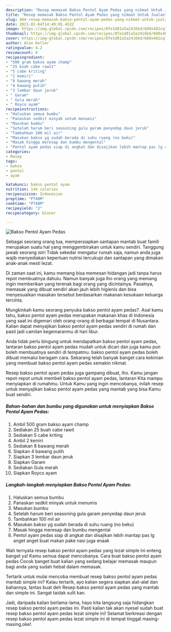 ```yaml
---
description: "Resep memasak Bakso Pentol Ayam Pedas yang nikmat Untuk Jualan"
title: "Resep memasak Bakso Pentol Ayam Pedas yang nikmat Untuk Jualan"
slug: 464-resep-memasak-bakso-pentol-ayam-pedas-yang-nikmat-untuk-jualan
date: 2021-02-04T14:49:05.452Z
image: https://img-global.cpcdn.com/recipes/8fe1d81a5a2416bd/680x482cq70/bakso-pentol-ayam-pedas-foto-resep-utama.jpg
thumbnail: https://img-global.cpcdn.com/recipes/8fe1d81a5a2416bd/680x482cq70/bakso-pentol-ayam-pedas-foto-resep-utama.jpg
cover: https://img-global.cpcdn.com/recipes/8fe1d81a5a2416bd/680x482cq70/bakso-pentol-ayam-pedas-foto-resep-utama.jpg
author: Alan Keller
ratingvalue: 4.2
reviewcount: 8
recipeingredient:
- "500 gram bakso ayam champ"
- "25 buah cabe rawit"
- "5 cabe kriting"
- "2 kemiri"
- "8 bawang merah"
- "4 bawang putih"
- "3 lembar daun jeruk"
- " Garam"
- " Gula merah"
- " Royco ayam"
recipeinstructions:
- "Haluskan semua bumbu"
- "Panaskan sedkit minyak untuk menumis"
- "Masukan bumbu"
- "Setelah harum beri seasoning gula garam penyedap daun jeruk"
- "Tambahkan 100 mil air"
- "Masukan bakso yg sudah berada di suhu ruang (no beku)"
- "Masak hingga meresap dan bumbu mengental"
- "Pentol ayam pedas siap di angkat dan disajikan lebih mantap pas lg anget anget buat makan pake nasi juga enaak"
categories:
- Resep
tags:
- bakso
- pentol
- ayam

katakunci: bakso pentol ayam 
nutrition: 144 calories
recipecuisine: Indonesian
preptime: "PT40M"
cooktime: "PT48M"
recipeyield: "2"
recipecategory: Dinner

---
```



![Bakso Pentol Ayam Pedas](https://img-global.cpcdn.com/recipes/8fe1d81a5a2416bd/680x482cq70/bakso-pentol-ayam-pedas-foto-resep-utama.jpg)

Sebagai seorang orang tua, mempersiapkan santapan mantab buat famili merupakan suatu hal yang menggembirakan untuk kamu sendiri. Tanggung jawab seorang istri Tidak sekedar mengatur rumah saja, namun anda juga wajib menyediakan keperluan nutrisi tercukupi dan santapan yang dimakan anak-anak mesti lezat.

Di zaman  saat ini, kamu memang bisa memesan hidangan jadi tanpa harus repot membuatnya dahulu. Namun banyak juga lho orang yang memang ingin memberikan yang terenak bagi orang yang dicintainya. Pasalnya, memasak yang dibuat sendiri akan jauh lebih higienis dan bisa menyesuaikan masakan tersebut berdasarkan makanan kesukaan keluarga tercinta. 



Mungkinkah kamu seorang penyuka bakso pentol ayam pedas?. Asal kamu tahu, bakso pentol ayam pedas merupakan makanan khas di Indonesia yang saat ini digemari oleh orang-orang di berbagai tempat di Nusantara. Kalian dapat menyajikan bakso pentol ayam pedas sendiri di rumah dan pasti jadi camilan kegemaranmu di hari libur.

Anda tidak perlu bingung untuk mendapatkan bakso pentol ayam pedas, lantaran bakso pentol ayam pedas mudah untuk dicari dan juga kamu pun boleh membuatnya sendiri di tempatmu. bakso pentol ayam pedas boleh dibuat memalui beragam cara. Sekarang telah banyak banget cara kekinian yang membuat bakso pentol ayam pedas semakin nikmat.

Resep bakso pentol ayam pedas juga gampang dibuat, lho. Kamu jangan repot-repot untuk membeli bakso pentol ayam pedas, lantaran Kita mampu menyiapkan di rumahmu. Untuk Kamu yang ingin mencobanya, inilah resep untuk menyajikan bakso pentol ayam pedas yang mantab yang bisa Kamu buat sendiri.

<!--inarticleads1-->

##### Bahan-bahan dan bumbu yang digunakan untuk menyiapkan Bakso Pentol Ayam Pedas:

1. Ambil 500 gram bakso ayam champ
1. Sediakan 25 buah cabe rawit
1. Sediakan 5 cabe kriting
1. Ambil 2 kemiri
1. Sediakan 8 bawang merah
1. Siapkan 4 bawang putih
1. Siapkan 3 lembar daun jeruk
1. Siapkan  Garam
1. Sediakan  Gula merah
1. Siapkan  Royco ayam




<!--inarticleads2-->

##### Langkah-langkah menyiapkan Bakso Pentol Ayam Pedas:

1. Haluskan semua bumbu
1. Panaskan sedkit minyak untuk menumis
1. Masukan bumbu
1. Setelah harum beri seasoning gula garam penyedap daun jeruk
1. Tambahkan 100 mil air
1. Masukan bakso yg sudah berada di suhu ruang (no beku)
1. Masak hingga meresap dan bumbu mengental
1. Pentol ayam pedas siap di angkat dan disajikan lebih mantap pas lg anget anget buat makan pake nasi juga enaak




Wah ternyata resep bakso pentol ayam pedas yang lezat simple ini enteng banget ya! Kamu semua dapat mencobanya. Cara buat bakso pentol ayam pedas Cocok banget buat kalian yang sedang belajar memasak maupun bagi anda yang sudah hebat dalam memasak.

Tertarik untuk mulai mencoba membuat resep bakso pentol ayam pedas mantab simple ini? Kalau tertarik, ayo kalian segera siapkan alat-alat dan bahannya, lantas buat deh Resep bakso pentol ayam pedas yang mantab dan simple ini. Sangat taidak sulit kan. 

Jadi, daripada kalian berlama-lama, hayo kita langsung saja hidangkan resep bakso pentol ayam pedas ini. Pasti kalian tak akan nyesel sudah buat resep bakso pentol ayam pedas lezat simple ini! Selamat berkreasi dengan resep bakso pentol ayam pedas lezat simple ini di tempat tinggal masing-masing,oke!.

